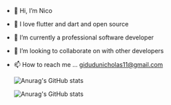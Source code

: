 - 👋 Hi, I’m Nico 
- 👀 I love flutter and dart and open source
- 🌱 I’m currently a professional software developer
- 💞️ I’m looking to collaborate on with other developers
- 📫 How to reach me ... gidudunicholas11@gmail.com

  ![Anurag's GitHub stats](https://github-readme-stats.vercel.app/api?username=Nicopee&show_icons=true)

  ![Anurag's GitHub stats](https://github-readme-stats.vercel.app/api?username=Nicopee&show_icons=true&theme=radical)

<!---
Nicopee/Nicopee is a ✨ special ✨ repository because its `README.md` (this file) appears on your GitHub profile.
You can click the Preview link to take a look at your changes.
--->
